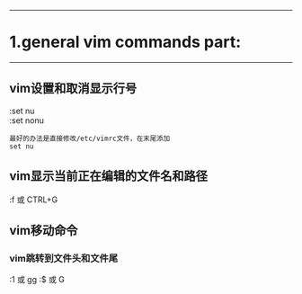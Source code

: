 ----------------------------------------------------------------------------------------------------
# 1.general vim commands part:
----------------------------------------------------------------------------------------------------

## vim设置和取消显示行号
:set nu  
:set nonu

```
最好的办法是直接修改/etc/vimrc文件，在末尾添加
set nu
```

## vim显示当前正在编辑的文件名和路径
:f 或 CTRL+G


## vim移动命令
### vim跳转到文件头和文件尾
:1 或 gg
:$ 或 G


